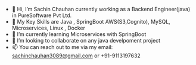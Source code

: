 - 👋 Hi, I’m Sachin Chauhan currently working as a Backend Engineer(java) in PureSoftware Pvt Ltd.
- 👀 My Key Skills are Java , SpringBoot AWS(S3,Cognito), MySQL, Microservices, Linux , Docker
- 🌱 I’m currently learning Microservices with SpringBoot
- 💞️ I’m looking to collaborate on any java develpoment project
- 📫 You can reach out to me via my email: sachinchauhan3089@gmail.com or +91-9113197632


